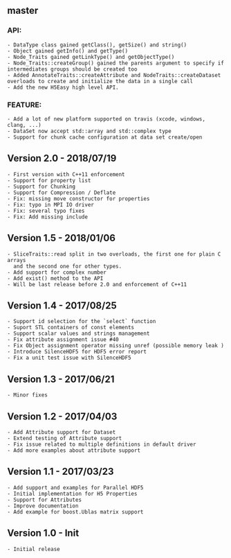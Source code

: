 ## master
### API:
    - DataType class gained getClass(), getSize() and string()
    - Object gained getInfo() and getType()
    - Node_Traits gained getLinkType() and getObjectType()
    - Node_Traits::createGroup() gained the parents argument to specify if intermediates groups should be created too
    - Added AnnotateTraits::createAttribute and NodeTraits::createDataset overloads to create and initialize the data in a single call
    - Add the new H5Easy high level API.


### FEATURE:
    - Add a lot of new platform supported on travis (xcode, windows, clang, ...)
    - DataSet now accept std::array and std::complex type
    - Support for chunk cache configuration at data set create/open

## Version 2.0 - 2018/07/19
    - First version with C++11 enforcement
    - Support for property list
    - Support for Chunking
    - Support for Compression / Deflate
    - Fix: missing move constructor for properties
    - Fix: typo in MPI IO driver
    - Fix: several typo fixes
    - Fix: Add missing include

## Version 1.5 - 2018/01/06
    - SliceTraits::read split in two overloads, the first one for plain C arrays
      and the second one for other types.
    - Add support for complex number
    - Add exist() method to the API
    - Will be last release before 2.0 and enforcement of C++11

## Version 1.4 - 2017/08/25
	- Support id selection for the `select` function
	- Suport STL containers of const elements
	- Support scalar values and strings management
	- Fix attribute assignment issue #40
    - Fix Object assignment operator missing unref (possible memory leak )
    - Introduce SilenceHDF5 for HDF5 error report
    - Fix a unit test issue with SilenceHDF5


## Version 1.3 - 2017/06/21
    - Minor fixes

## Version 1.2 - 2017/04/03
	- Add Attribute support for Dataset
	- Extend testing of Attribute support
	- Fix issue related to multiple definitions in default driver
	- Add more examples about attribute support

## Version 1.1 - 2017/03/23
    - Add support and examples for Parallel HDF5
    - Initial implementation for H5 Properties
    - Support for Attributes
    - Improve documentation
    - Add example for boost.Ublas matrix support


## Version 1.0 - Init
	- Initial release
